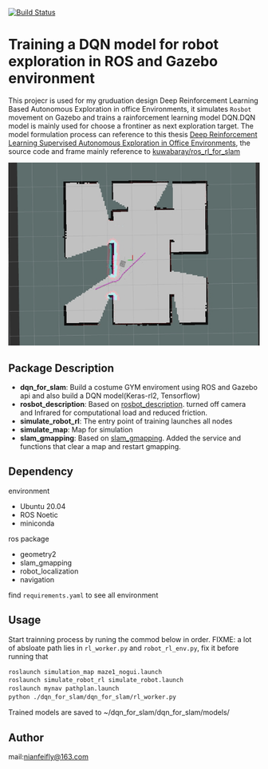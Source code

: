 [![Build Status](https://travis-ci.org/kuwabaray/ros_rl_for_slam.svg?branch=main)](https://travis-ci.org/kuwabaray/ros_rl_for_slam)
# Training a DQN model for robot exploration in ROS and Gazebo environment
This projecr is used for my gruduation design Deep Reinforcement Learning Based Autonomous Exploration in office Environments, it simulates `Rosbot` movement on Gazebo and trains a rainforcement learning model DQN.DQN model is mainly used for choose a frontiner as next exploration target.
The model formulation process can reference to this thesis [Deep Reinforcement Learning Supervised Autonomous Exploration in Office Environments](https://ieeexplore.ieee.org/abstract/document/8463213), the source code and frame mainly reference to [kuwabaray/ros_rl_for_slam](https://github.com/kuwabaray/ros_rl_for_slam)

![rviz](./doc/rviz.jpg)
## Package Description
* **dqn\_for\_slam**: Build a costume GYM enviroment using ROS and Gazebo api and also build a DQN model(Keras-rl2, Tensorflow)
* **rosbot\_description**: Based on [rosbot\_description](https://github.com/husarion/rosbot_description). turned off camera and Infrared for computational load and reduced friction. 
* **simulate\_robot\_rl**: The entry point of training launches all nodes
* **simulate\_map**: Map for simulation
* **slam\_gmapping**: Based on [slam\_gmapping](https://github.com/ros-perception/slam\_gmapping). Added the service and functions that clear a map and restart gmapping.

## Dependency
environment
* Ubuntu 20.04
* ROS Noetic
* miniconda

ros package
* geometry2
* slam_gmapping
* robot_localization
* navigation

find `requirements.yaml` to see all environment

## Usage
Start trainning process by runing the commod below in order.
FIXME: a lot of absloate path lies in `rl_worker.py` and `robot_rl_env.py`, fix it before running that
 ```bash
roslaunch simulation_map maze1_nogui.launch
roslaunch simulate_robot_rl simulate_robot.launch
roslaunch mynav pathplan.launch
python ./dqn_for_slam/dqn_for_slam/rl_worker.py
```
Trained models are saved to ~/dqn\_for\_slam/dqn\_for\_slam/models/

## Author
mail:nianfeifly@163.com

